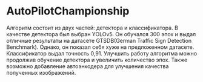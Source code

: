 # AutoPilotChampionship
Алгоритм состоит из двух частей: детектора и классификатора. В качестве детектора был выбран YOLOv5. Он обучался 300 эпох и выдал отличные результаты на датасете
GTSDB(German Traffic Sign Detection Benchmark). Однако, он показал себя хуже на предложенном датасете. Классификатор выдал точность 0,91. Улучшить работу алгоритма можно
продолжив обучение детектора и увеличить количество эпох. Также возможно добавление автоэнкодера для улучшения качества полученных изображений. 

